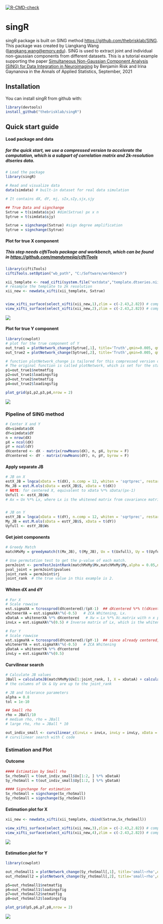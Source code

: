 <!-- badges: start -->

[![R-CMD-check](https://github.com/thebrisklab/singR/workflows/R-CMD-check/badge.svg)](https://github.com/thebrisklab/singR/actions)
<!-- badges: end -->

# singR

singR package is built on SING method
<https://github.com/thebrisklab/SING>. This package was created by Liangkang Wang (liangkang.wang@emory.edu). SING is used to extract joint and
individual non-gaussian components from different datasets. This is a
tutorial example supporting the paper [Simultaneous Non-Gaussian
Component Analysis (SING) for Data Integration in Neuroimaging](https://projecteuclid.org/journalArticle/Download?urlId=10.1214%2F21-AOAS1466) by Benjamin Risk and Irina Gaynanova in the Annals of Applied Statistics, September, 2021 

## Installation

You can install singR from github with:

``` r
library(devtools)
install_github("thebrisklab/singR")
```

## Quick start guide

#### Load package and data

##### for the quick start, we use a compressed version to accelerate the computation, which is a subpart of correlation matrix and 2k-resolution dtseries data.

``` r
# Load the package
library(singR)

# Read and visualize data
data(simdata) # built-in dataset for real data simulation

# It contains dX, dY, mj, sIx,sIy,sjx,sjy

## True Data and signchange
Sxtrue = t(simdata$sjx) #dim(Sxtrue) px x n
Sytrue = t(simdata$sjy)

Sxtrue = signchange(Sxtrue) #sign degree amplification
Sytrue = signchange(Sytrue)
```

#### Plot for true X component

##### This step needs ciftiTools package and workbench, which can be found in <https://github.com/mandymejia/ciftiTools>

``` r
library(ciftiTools)
ciftiTools.setOption("wb_path", "C:/Software/workbench")

xii_template <- read_cifti(system.file("extdata","template.dtseries.nii",package = "singR"), brainstructures=c("left", "right"),resamp_res = 2000) #the template cifti file is built in the package
# resample the template to 2k resolution
xii_new <- newdata_xifti(xii_template, Sxtrue)


view_xifti_surface(select_xifti(xii_new,1),zlim = c(-2.43,2.82)) # component1 true
view_xifti_surface(select_xifti(xii_new,2),zlim = c(-2.43,2.82)) # component2 true
```

![](fig/Truth_CompX.png)

#### Plot for true Y component

``` r
library(cowplot)
# plot for the true component of Y
out_true1 = plotNetwork_change(Sytrue[,1], title='Truth',qmin=0.005, qmax=0.995, path = 'new_mmp.csv') 
out_true2 = plotNetwork_change(Sytrue[,2], title='Truth',qmin=0.005, qmax=0.995, path = 'new_mmp.csv') 

# function plotNetwork_change is tailored for this compressed version data.
# The original function is called plotNetwork, which is set for the standard version of correlation matrix.
p1=out_true1$netmatfig
p2=out_true1$loadingsfig
p3=out_true2$netmatfig
p4=out_true2$loadingsfig

plot_grid(p1,p2,p3,p4,nrow = 2)
```

![](fig/Truth_plot.png)

### Pipeline of SING method

``` r
# Center X and Y
dX=simdata$dX
dY=simdata$dY
n = nrow(dX)
pX = ncol(dX)
pY = ncol(dY)
dXcentered <- dX - matrix(rowMeans(dX), n, pX, byrow = F)
dYcentered <- dY - matrix(rowMeans(dY), n, pY, byrow = F)
```

#### Apply separate JB

``` r
# JB on X
estX_JB = lngca(xData = t(dX), n.comp = 12, whiten = 'sqrtprec', restarts.pbyd = 20, distribution='JB') #Note: make n.comp=nsubjects-1 on real data when computationally feasible. For this tutorial, to save time, we have reduced to n.comp=12, which is a number greater than the true number of components.
Mx_JB = est.M.ols(sData = estX_JB$S, xData = t(dX)) 
# NOTE: for centered X, equivalent to xData %*% sData/(px-1)
Uxfull <- estX_JB$Ws  
# Ax = Ux %*% Lx, where Lx is the whitened matrix from covariance matrix of dX.


# JB on Y
estY_JB = lngca(xData = t(dY), n.comp = 12, whiten = 'sqrtprec', restarts.pbyd = 20, distribution='JB')
My_JB = est.M.ols(sData = estY_JB$S, xData = t(dY))
Uyfull <- estY_JB$Ws 
```

#### Get joint components

``` r
# Greedy Match
matchMxMy = greedymatch(t(Mx_JB), t(My_JB), Ux = t(Uxfull), Uy = t(Uyfull))

# Use permutation test to get the p-value of each match.
permJoint <- permTestJointRank(matchMxMy$Mx,matchMxMy$My,alpha = 0.05,nperm = 1000)
pval_joint = permJoint$pvalues
joint_rank = permJoint$rj
joint_rank  # the true value in this example is 2.
```

#### Whiten dX and dY

``` r
# For X
# Scale rowwise
est.sigmaXA = tcrossprod(dXcentered)/(pX-1)  ## dXcentered %*% t(dXcentered), which is the covariance matrix with n x n.
whitenerXA = est.sigmaXA%^%(-0.5)   # ZCA Whitening, Lx. 
xDataA = whitenerXA %*% dXcentered   # Xw = Lx %*% Xc.matrix with n x px. 
invLx = est.sigmaXA%^%(0.5) # Inverse matrix of Lx, which is the whitenerXA aforemetioned. 

# For Y
# Scale rowwise
est.sigmaYA = tcrossprod(dYcentered)/(pY-1)  ## since already centered, can just take tcrossprod
whitenerYA = est.sigmaYA%^%(-0.5)   # ZCA Whitening
yDataA = whitenerYA %*% dYcentered   
invLy = est.sigmaYA%^%(0.5)
```

#### Curvilinear search

``` r
# Calculate JB values
JBall = calculateJB(matchMxMy$Ux[1:joint_rank, ], X = xDataA) + calculateJB(matchMxMy$Uy[1:joint_rank, ], X = yDataA) 
# the columns of Ux & Uy are up to the joint_rank

# JB and tolerance parameters
alpha = 0.8
tol = 1e-10

## Small rho
rho = JBall/10
# medium rho, rho = JBall
# large rho, rho = JBall * 10

out_indiv_small <- curvilinear_c(invLx = invLx, invLy = invLy, xData = xDataA, yData = yDataA, Ux = matchMxMy$Ux, Uy = matchMxMy$Uy, rho = rho, tol = tol, alpha = alpha, maxiter = 1500, r0 = 2)
# curvilinear search with C code
```

### Estimation and Plot

#### Outcome

``` r
#### Estimation by Small rho
Sx_rhoSmall = t(out_indiv_small$Ux[1:2, ] %*% xDataA)
Sy_rhoSmall = t(out_indiv_small$Uy[1:2, ] %*% yDataA)

#### Signchange for estimation
Sx_rhoSmall = signchange(Sx_rhoSmall)
Sy_rhoSmall = signchange(Sy_rhoSmall)
```

#### Estimation plot for X

``` r
xii_new <- newdata_xifti(xii_template, cbind(Sxtrue,Sx_rhoSmall))

view_xifti_surface(select_xifti(xii_new,3),zlim = c(-2.43,2.82)) # component1 small rho
view_xifti_surface(select_xifti(xii_new,4),zlim = c(-2.43,2.82)) # component2 small rho
```

![](fig/Esti_CompX.png)

#### Estimation plot for Y

``` r
library(cowplot)

out_rhoSmall1 = plotNetwork_change(Sy_rhoSmall[,1], title='small~rho',qmin=0.005, qmax=0.995, path = 'new_mmp.csv') 
out_rhoSmall2 = plotNetwork_change(Sy_rhoSmall[,2], title='small~rho',qmin=0.005, qmax=0.995, path = 'new_mmp.csv')

p5=out_rhoSmall1$netmatfig
p6=out_rhoSmall1$loadingsfig
p7=out_rhoSmall2$netmatfig
p8=out_rhoSmall2$loadingsfig

plot_grid(p5,p6,p7,p8,nrow = 2)
```

![](fig/Estimation_plot.png)
